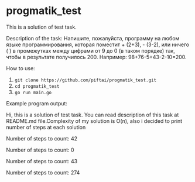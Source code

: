 # progmatik_test
This is a solution of test task.

Description of the task:
Напишите, пожалуйста, программу на любом языке программирования, которая поместит + (2+3), - (3-2), или ничего ( ) в промежутках между цифрами от 9 до 0 (в таком порядке) так, чтобы в результате получилось 200. Например: 98+76-5+43-2-10=200.

How to use:
1. ```git clone https://github.com/piftai/progmatik_test.git```
2. ```cd progmatik_test```
3. ```go run main.go```

Example program output:

Hi, this is a solution of test task. You can read description of this task at README.md file.Complexity of my solution is O(n), also i decided to print number of steps at each solution

Number of steps to count: 42

Number of steps to count: 0

Number of steps to count: 43

Number of steps to count: 274
